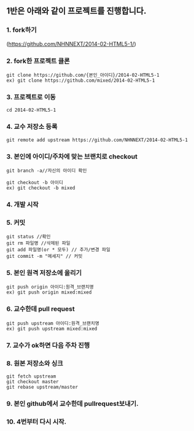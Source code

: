 ## 1반은 아래와 같이 프로젝트를 진행합니다.


### 1. fork하기
(https://github.com/NHNNEXT/2014-02-HTML5-1/)

### 2. fork한 프로젝트 클론
```
git clone https://github.com/{본인_아이디}/2014-02-HTML5-1
ex) git clone https://github.com/mixed/2014-02-HTML5-1
```

### 3. 프로젝트로 이동
```
cd 2014-02-HTML5-1
```

### 4. 교수 저장소 등록
```
git remote add upstream https://github.com/NHNNEXT/2014-02-HTML5-1
```

### 3. 본인에 아이디/주차에 맞는 브랜치로 checkout
```
git branch -a//자신의 아이디 확인

git checkout -b 아이디
ex) git checkout -b mixed
```

### 4. 개발 시작

### 5. 커밋
```
git status //확인
git rm 파일명 //삭제된 파일
git add 파일명(or * 모두) // 추가/변경 파일
git commit -m "메세지" // 커밋
```

### 5. 본인 원격 저장소에 올리기
```
git push origin 아이디:원격_브랜치명
ex) git push origin mixed:mixed
```

### 6. 교수한데 pull request
```
git push upstream 아이디:원격_브랜치명
ex) git push upstream mixed:mixed
```

### 7. 교수가 ok하면 다음 주차 진행


### 8. 원본 저장소와 싱크
```
git fetch upstream
git checkout master
git rebase upstream/master
```
### 9. 본인 github에서 교수한데 pullrequest보내기.

### 10. 4번부터 다시 시작.
